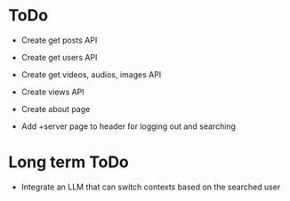 # ToDo
- Create get posts API
- Create get users API
- Create get videos, audios, images API
- Create views API 
- Create about page

- Add +server page to header for logging out and searching


# Long term ToDo
- Integrate an LLM that can switch contexts based on the searched user 